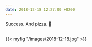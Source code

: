 ```yaml
---
date: 2018-12-18 12:27:00 +0200
---
```


Success. And pizza. 🍕

<br />
{{< myfig "/images/2018-12-18.jpg" >}}
